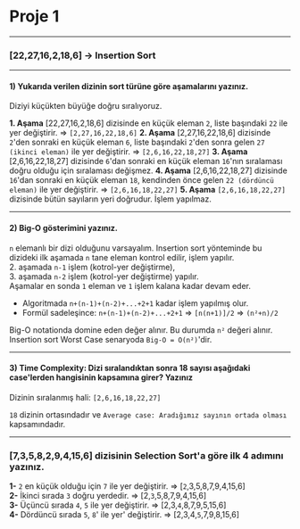 # Proje 1

---

### [22,27,16,2,18,6] -> Insertion Sort

---

#### 1) Yukarıda verilen dizinin sort türüne göre aşamalarını yazınız.

Diziyi küçükten büyüğe doğru sıralıyoruz.

**1. Aşama** [22,27,16,2,18,6] dizisinde en küçük eleman `2`, liste başındaki `22` ile yer değiştirir. &rArr; `[2,27,16,22,18,6]`
**2. Aşama** [2,27,16,22,18,6] dizisinde `2`'den sonraki en küçük eleman `6`, liste başındaki `2`'den sonra gelen `27 (ikinci eleman)` ile yer değiştirir. &rArr; `[2,6,16,22,18,27]`
**3. Aşama** [2,6,16,22,18,27] dizisinde `6`'dan sonraki en küçük eleman `16`'nın sıralaması doğru olduğu için sıralaması değişmez.
**4. Aşama** [2,6,16,22,18,27] dizisinde `16`'dan sonraki en küçük eleman `18`, kendinden önce gelen `22 (dördüncü eleman)` ile yer değiştirir. &rArr; `[2,6,16,18,22,27]`
**5. Aşama** `[2,6,16,18,22,27]` dizisinde bütün sayıların yeri doğrudur. İşlem yapılmaz.

---

#### 2) Big-O gösterimini yazınız.

`n` elemanlı bir dizi olduğunu varsayalım.
Insertion sort yönteminde bu dizideki ilk aşamada `n` tane eleman kontrol edilir, işlem yapılır.\
2. aşamada `n-1` işlem (kotrol-yer değiştirme),\
3. aşamada `n-2` işlem (kotrol-yer değiştirme) yapılır.\
Aşamalar en sonda `1` eleman ve `1` işlem kalana kadar devam eder.

- Algoritmada `n+(n-1)+(n-2)+...+2+1` kadar işlem yapılmış olur.
- Formül sadeleşince: `n+(n-1)+(n-2)+...+2+1` &rArr; `[n(n+1)]/2` &rArr; `(n²+n)/2`

Big-O notationda domine eden değer alınır. Bu durumda `n²` değeri alınır. Insertion sort Worst Case senaryoda `Big-O = O(n²)`'dir.

---

#### 3) Time Complexity: Dizi sıralandıktan sonra 18 sayısı aşağıdaki case'lerden hangisinin kapsamına girer? Yazınız

Dizinin sıralanmış hali: `[2,6,16,18,22,27]`

`18` dizinin ortasındadır ve `Average case: Aradığımız sayının ortada olması` kapsamındadır.

---

### [7,3,5,8,2,9,4,15,6] dizisinin Selection Sort'a göre ilk 4 adımını yazınız.

**1-** `2` en küçük olduğu için `7` ile yer değiştirir. &rArr; [``2``,3,5,8,7,9,4,15,6]\
**2-** İkinci sırada `3` doğru yerdedir. &rArr; [2,``3``,5,8,7,9,4,15,6]\
**3-** Üçüncü sırada `4`, `5` ile yer değiştirir. &rArr; [2,3,``4``,8,7,9,5,15,6]\
**4-** Dördüncü sırada `5`, `8`' ile yer' değiştirir. &rArr; [2,3,4,``5``,7,9,8,15,6]
